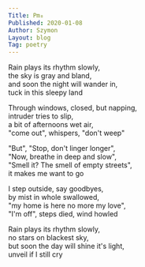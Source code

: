 ```yaml
---
Title: Pm₈  
Published: 2020-01-08
Author: Szymon  
Layout: blog  
Tag: poetry  
---
```

Rain plays its rhythm slowly,  
the sky is gray and bland,  
and soon the night will wander in,  
tuck in this sleepy land  

Through windows, closed, but napping,  
intruder tries to slip,  
a bit of afternoons wet air,  
"come out", whispers, "don't weep"  

"But", "Stop, don't linger longer",  
"Now, breathe in deep and slow",  
"Smell it? The smell of empty streets",  
it makes me want to go  

I step outside, say goodbyes,  
by mist in whole swallowed,  
"my home is here no more my love",  
"I'm off", steps died, wind howled  

Rain plays its rhythm slowly,  
no stars on blackest sky,  
but soon the day will shine it's light,  
unveil if I still cry  

